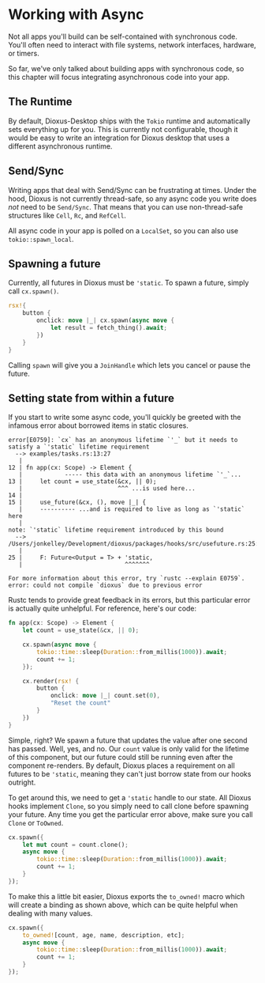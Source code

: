 # Working with Async

Not all apps you'll build can be self-contained with synchronous code. You'll often need to interact with file systems, network interfaces, hardware, or timers.

So far, we've only talked about building apps with synchronous code, so this chapter will focus integrating asynchronous code into your app.

## The Runtime

By default, Dioxus-Desktop ships with the `Tokio` runtime and automatically sets everything up for you. This is currently not configurable, though it would be easy to write an integration for Dioxus desktop that uses a different asynchronous runtime.

## Send/Sync
Writing apps that deal with Send/Sync can be frustrating at times. Under the hood, Dioxus is not currently thread-safe, so any async code you write does *not* need to be `Send/Sync`. That means that you can use non-thread-safe structures like `Cell`, `Rc`, and `RefCell`.

All async code in your app is polled on a `LocalSet`, so you can also use `tokio::spawn_local`.

## Spawning a future

Currently, all futures in Dioxus must be `'static`. To spawn a future, simply call `cx.spawn()`.

```rust
rsx!{
    button {
        onclick: move |_| cx.spawn(async move {
            let result = fetch_thing().await;
        })
    }
}
```

Calling `spawn` will give you a `JoinHandle` which lets you cancel or pause the future.


## Setting state from within a future

If you start to write some async code, you'll quickly be greeted with the infamous error about borrowed items in static closures.

```
error[E0759]: `cx` has an anonymous lifetime `'_` but it needs to satisfy a `'static` lifetime requirement
  --> examples/tasks.rs:13:27
   |
12 | fn app(cx: Scope) -> Element {
   |            ----- this data with an anonymous lifetime `'_`...
13 |     let count = use_state(&cx, || 0);
   |                           ^^^ ...is used here...
14 |
15 |     use_future(&cx, (), move |_| {
   |     ---------- ...and is required to live as long as `'static` here
   |
note: `'static` lifetime requirement introduced by this bound
  --> /Users/jonkelley/Development/dioxus/packages/hooks/src/usefuture.rs:25:29
   |
25 |     F: Future<Output = T> + 'static,
   |                             ^^^^^^^

For more information about this error, try `rustc --explain E0759`.
error: could not compile `dioxus` due to previous error
```

Rustc tends to provide great feedback in its errors, but this particular error is actually quite unhelpful. For reference, here's our code:

```rust
fn app(cx: Scope) -> Element {
    let count = use_state(&cx, || 0);

    cx.spawn(async move {
        tokio::time::sleep(Duration::from_millis(1000)).await;
        count += 1;
    });

    cx.render(rsx! {
        button {
            onclick: move |_| count.set(0),
            "Reset the count"
        }
    })
}
```

Simple, right? We spawn a future that updates the value after one second has passed. Well, yes, and no. Our `count` value is only valid for the lifetime of this component, but our future could still be running even after the component re-renders. By default, Dioxus places a requirement on all futures to be `'static`, meaning they can't just borrow state from our hooks outright.

To get around this, we need to get a `'static` handle to our state. All Dioxus hooks implement `Clone`, so you simply need to call clone before spawning your future. Any time you get the particular error above, make sure you call `Clone` or `ToOwned`.

```rust
cx.spawn({
    let mut count = count.clone();
    async move {
        tokio::time::sleep(Duration::from_millis(1000)).await;
        count += 1;
    }
});
```

To make this a little bit easier, Dioxus exports the `to_owned!` macro which will create a binding as shown above, which can be quite helpful when dealing with many values.

```rust
cx.spawn({
    to_owned![count, age, name, description, etc];
    async move {
        tokio::time::sleep(Duration::from_millis(1000)).await;
        count += 1;
    }
});
```

